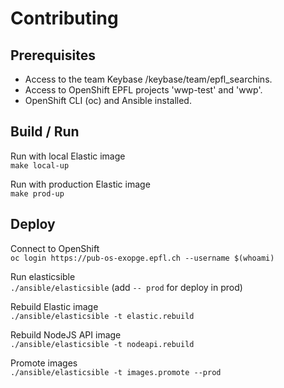 Contributing
============

Prerequisites
-------------

* Access to the team Keybase /keybase/team/epfl_searchins.
* Access to OpenShift EPFL projects 'wwp-test' and 'wwp'.
* OpenShift CLI (oc) and Ansible installed.


Build / Run
-----------

Run with local Elastic image  
`make local-up`

Run with production Elastic image  
`make prod-up`

Deploy
------

Connect to OpenShift  
`oc login https://pub-os-exopge.epfl.ch --username $(whoami)`

Run elasticsible  
`./ansible/elasticsible` (add `-- prod` for deploy in prod)

Rebuild Elastic image  
`./ansible/elasticsible -t elastic.rebuild`

Rebuild NodeJS API image  
`./ansible/elasticsible -t nodeapi.rebuild`

Promote images  
`./ansible/elasticsible -t images.promote --prod`
